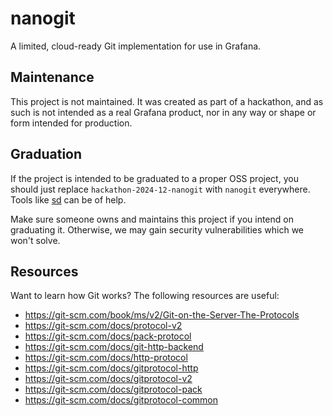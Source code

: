 # nanogit

A limited, cloud-ready Git implementation for use in Grafana.

## Maintenance

This project is not maintained. It was created as part of a hackathon, and as
such is not intended as a real Grafana product, nor in any way or shape or form
intended for production.

## Graduation

If the project is intended to be graduated to a proper OSS project, you should
just replace `hackathon-2024-12-nanogit` with `nanogit` everywhere. Tools like
[sd](https://github.com/chmln/sd) can be of help.

Make sure someone owns and maintains this project if you intend on graduating
it. Otherwise, we may gain security vulnerabilities which we won't solve.

## Resources

Want to learn how Git works? The following resources are useful:

* <https://git-scm.com/book/ms/v2/Git-on-the-Server-The-Protocols>
* <https://git-scm.com/docs/protocol-v2>
* <https://git-scm.com/docs/pack-protocol>
* <https://git-scm.com/docs/git-http-backend>
* <https://git-scm.com/docs/http-protocol>
* <https://git-scm.com/docs/gitprotocol-http>
* <https://git-scm.com/docs/gitprotocol-v2>
* <https://git-scm.com/docs/gitprotocol-pack>
* <https://git-scm.com/docs/gitprotocol-common>